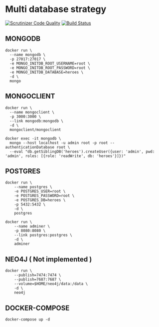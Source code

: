 # Multi database strategy

[![Scrutinizer Code Quality](https://scrutinizer-ci.com/g/GSabadini/multi-db-strategy-node/badges/quality-score.png?b=master)](https://scrutinizer-ci.com/g/GSabadini/multi-db-strategy-node/?branch=master) [![Build Status](https://scrutinizer-ci.com/g/GSabadini/multi-db-strategy-node/badges/build.png?b=master)](https://scrutinizer-ci.com/g/GSabadini/multi-db-strategy-node/build-status/master)

## MONGODB

```
docker run \
  --name mongodb \
  -p 27017:27017 \
  -e MONGO_INITDB_ROOT_USERNAME=root \
  -e MONGO_INITDB_ROOT_PASSWORD=root \
  -e MONGO_INITDB_DATABASE=heroes \
  -d \
  mongo
  ```

## MONGOCLIENT

```
docker run \
  --name mongoclient \
  -p 3000:3000 \
  --link mongodb:mongodb \
  -d \
  mongoclient/mongoclient

docker exec -it mongodb \
  mongo --host localhost -u admin root -p root --authenticationDatabase root \
  --eval "db.getSiblingDB('heroes').createUser({user: 'admin', pwd: 'admin', roles: [{role: 'readWrite', db: 'heroes'}]})"
  ```

## POSTGRES

```
docker run \
    --name postgres \
    -e POSTGRES_USER=root \
    -e POSTGRES_PASSWORD=root \
    -e POSTGRES_DB=heroes \
    -p 5432:5432 \
    -d \
    postgres 

docker run \
    --name adminer \
    -p 8080:8080 \
    --link postgres:postgres \
    -d \
    adminer
 ```

## NEO4J ( Not implemented )

```
docker run \
    --publish=7474:7474 \
    --publish=7687:7687 \
    --volume=$HOME/neo4j/data:/data \
    -d \
    neo4j 
```

## DOCKER-COMPOSE

```
docker-compose up -d
```
